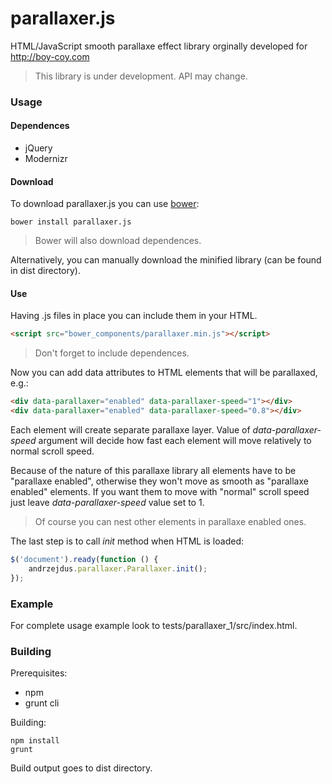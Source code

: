 parallaxer.js
==========

HTML/JavaScript smooth parallaxe effect library orginally developed for http://boy-coy.com

> This library is under development. API may change.

### Usage

#### Dependences
* jQuery
* Modernizr

#### Download

To download parallaxer.js you can use [bower](http://bower.io):
```
bower install parallaxer.js
```
> Bower will also download dependences.

Alternatively, you can manually download the minified library (can be found in dist directory).

#### Use

Having .js files in place you can include them in your HTML.
```html
<script src="bower_components/parallaxer.min.js"></script>
```

> Don't forget to include dependences.

Now you can add data attributes to HTML elements that will be parallaxed, e.g.:
```html
<div data-parallaxer="enabled" data-parallaxer-speed="1"></div>
<div data-parallaxer="enabled" data-parallaxer-speed="0.8"></div>
```
Each element will create separate parallaxe layer. Value of *data-parallaxer-speed* argument will decide how fast each element will move relatively to normal scroll speed.

Because of the nature of this parallaxe library all elements have to be "parallaxe enabled", otherwise they won't move as smooth as "parallaxe enabled" elements. If you want them to move with "normal" scroll speed just leave *data-parallaxer-speed* value set to 1.

> Of course you can nest other elements in parallaxe enabled ones. 

The last step is to call *init* method when HTML is loaded:
```javascript
$('document').ready(function () {
    andrzejdus.parallaxer.Parallaxer.init();
});
```

### Example

For complete usage example look to tests/parallaxer_1/src/index.html.

### Building

Prerequisites:
* npm
* grunt cli

Building:
```
npm install
grunt
```
Build output goes to dist directory.

